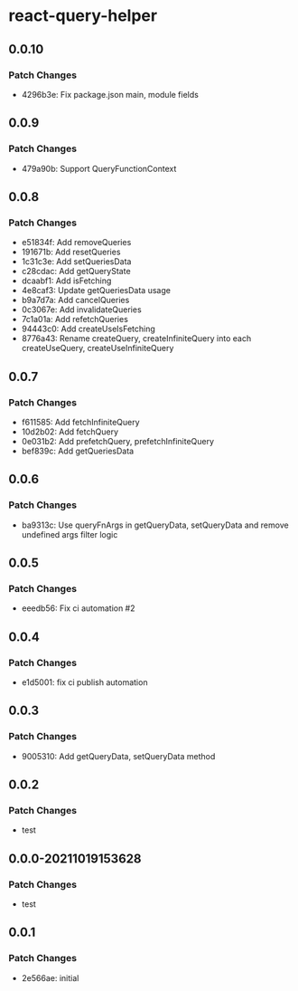 # react-query-helper

## 0.0.10

### Patch Changes

- 4296b3e: Fix package.json main, module fields

## 0.0.9

### Patch Changes

- 479a90b: Support QueryFunctionContext

## 0.0.8

### Patch Changes

- e51834f: Add removeQueries
- 191671b: Add resetQueries
- 1c31c3e: Add setQueriesData
- c28cdac: Add getQueryState
- dcaabf1: Add isFetching
- 4e8caf3: Update getQueriesData usage
- b9a7d7a: Add cancelQueries
- 0c3067e: Add invalidateQueries
- 7c1a01a: Add refetchQueries
- 94443c0: Add createUseIsFetching
- 8776a43: Rename createQuery, createInfiniteQuery into each createUseQuery, createUseInfiniteQuery

## 0.0.7

### Patch Changes

- f611585: Add fetchInfiniteQuery
- 10d2b02: Add fetchQuery
- 0e031b2: Add prefetchQuery, prefetchInfiniteQuery
- bef839c: Add getQueriesData

## 0.0.6

### Patch Changes

- ba9313c: Use queryFnArgs in getQueryData, setQueryData and remove undefined args filter logic

## 0.0.5

### Patch Changes

- eeedb56: Fix ci automation #2

## 0.0.4

### Patch Changes

- e1d5001: fix ci publish automation

## 0.0.3

### Patch Changes

- 9005310: Add getQueryData, setQueryData method

## 0.0.2

### Patch Changes

- test

## 0.0.0-20211019153628

### Patch Changes

- test

## 0.0.1

### Patch Changes

- 2e566ae: initial
